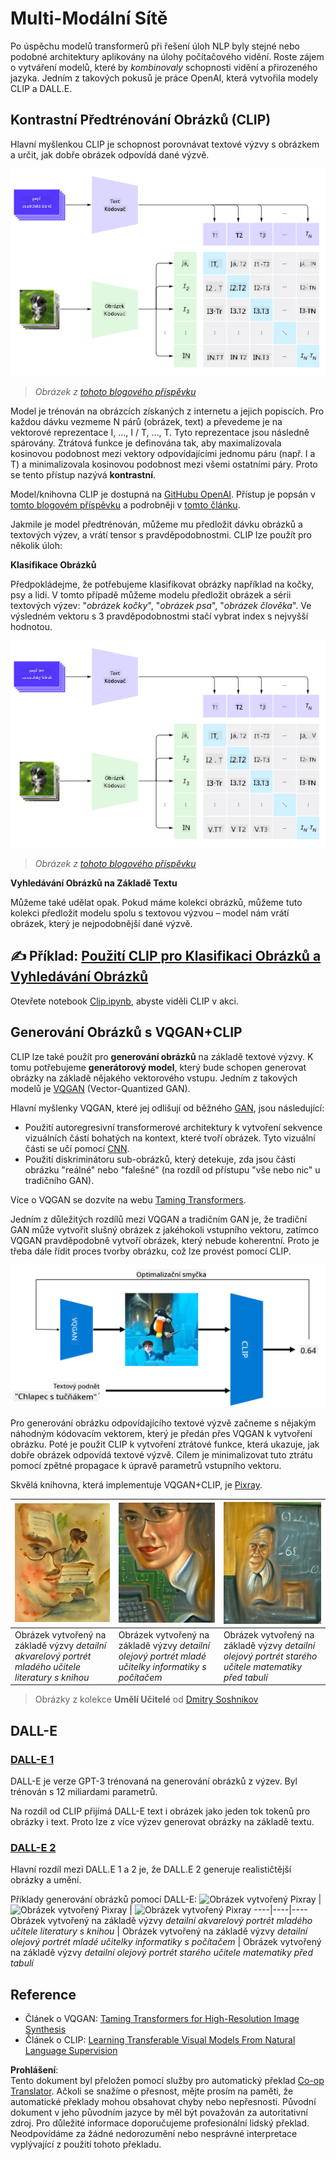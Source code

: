 <!--
CO_OP_TRANSLATOR_METADATA:
{
  "original_hash": "9c592c26aca16ca085d268c732284187",
  "translation_date": "2025-08-25T23:37:04+00:00",
  "source_file": "lessons/X-Extras/X1-MultiModal/README.md",
  "language_code": "cs"
}
-->
# Multi-Modální Sítě

Po úspěchu modelů transformerů při řešení úloh NLP byly stejné nebo podobné architektury aplikovány na úlohy počítačového vidění. Roste zájem o vytváření modelů, které by *kombinovaly* schopnosti vidění a přirozeného jazyka. Jedním z takových pokusů je práce OpenAI, která vytvořila modely CLIP a DALL.E.

## Kontrastní Předtrénování Obrázků (CLIP)

Hlavní myšlenkou CLIP je schopnost porovnávat textové výzvy s obrázkem a určit, jak dobře obrázek odpovídá dané výzvě.

![CLIP Architektura](../../../../../translated_images/clip-arch.b3dbf20b4e8ed8be1c38e2bc6100fd3cc257c33cda4692b301be91f791b13ea7.cs.png)

> *Obrázek z [tohoto blogového příspěvku](https://openai.com/blog/clip/)*

Model je trénován na obrázcích získaných z internetu a jejich popiscích. Pro každou dávku vezmeme N párů (obrázek, text) a převedeme je na vektorové reprezentace I, ..., I / T, ..., T. Tyto reprezentace jsou následně spárovány. Ztrátová funkce je definována tak, aby maximalizovala kosinovou podobnost mezi vektory odpovídajícími jednomu páru (např. I a T) a minimalizovala kosinovou podobnost mezi všemi ostatními páry. Proto se tento přístup nazývá **kontrastní**.

Model/knihovna CLIP je dostupná na [GitHubu OpenAI](https://github.com/openai/CLIP). Přístup je popsán v [tomto blogovém příspěvku](https://openai.com/blog/clip/) a podrobněji v [tomto článku](https://arxiv.org/pdf/2103.00020.pdf).

Jakmile je model předtrénován, můžeme mu předložit dávku obrázků a textových výzev, a vrátí tensor s pravděpodobnostmi. CLIP lze použít pro několik úloh:

**Klasifikace Obrázků**

Předpokládejme, že potřebujeme klasifikovat obrázky například na kočky, psy a lidi. V tomto případě můžeme modelu předložit obrázek a sérii textových výzev: "*obrázek kočky*", "*obrázek psa*", "*obrázek člověka*". Ve výsledném vektoru s 3 pravděpodobnostmi stačí vybrat index s nejvyšší hodnotou.

![CLIP pro Klasifikaci Obrázků](../../../../../translated_images/clip-class.3af42ef0b2b19369a633df5f20ddf4f5a01d6c8ffa181e9d3a0572c19f919f72.cs.png)

> *Obrázek z [tohoto blogového příspěvku](https://openai.com/blog/clip/)*

**Vyhledávání Obrázků na Základě Textu**

Můžeme také udělat opak. Pokud máme kolekci obrázků, můžeme tuto kolekci předložit modelu spolu s textovou výzvou – model nám vrátí obrázek, který je nejpodobnější dané výzvě.

## ✍️ Příklad: [Použití CLIP pro Klasifikaci Obrázků a Vyhledávání Obrázků](../../../../../lessons/X-Extras/X1-MultiModal/Clip.ipynb)

Otevřete notebook [Clip.ipynb](../../../../../lessons/X-Extras/X1-MultiModal/Clip.ipynb), abyste viděli CLIP v akci.

## Generování Obrázků s VQGAN+CLIP

CLIP lze také použít pro **generování obrázků** na základě textové výzvy. K tomu potřebujeme **generátorový model**, který bude schopen generovat obrázky na základě nějakého vektorového vstupu. Jedním z takových modelů je [VQGAN](https://compvis.github.io/taming-transformers/) (Vector-Quantized GAN).

Hlavní myšlenky VQGAN, které jej odlišují od běžného [GAN](../../4-ComputerVision/10-GANs/README.md), jsou následující:
* Použití autoregresivní transformerové architektury k vytvoření sekvence vizuálních částí bohatých na kontext, které tvoří obrázek. Tyto vizuální části se učí pomocí [CNN](../../4-ComputerVision/07-ConvNets/README.md).
* Použití diskriminátoru sub-obrázků, který detekuje, zda jsou části obrázku "reálné" nebo "falešné" (na rozdíl od přístupu "vše nebo nic" u tradičního GAN).

Více o VQGAN se dozvíte na webu [Taming Transformers](https://compvis.github.io/taming-transformers/).

Jedním z důležitých rozdílů mezi VQGAN a tradičním GAN je, že tradiční GAN může vytvořit slušný obrázek z jakéhokoli vstupního vektoru, zatímco VQGAN pravděpodobně vytvoří obrázek, který nebude koherentní. Proto je třeba dále řídit proces tvorby obrázku, což lze provést pomocí CLIP.

![VQGAN+CLIP Architektura](../../../../../translated_images/vqgan.5027fe05051dfa3101950cfa930303f66e6478b9bd273e83766731796e462d9b.cs.png)

Pro generování obrázku odpovídajícího textové výzvě začneme s nějakým náhodným kódovacím vektorem, který je předán přes VQGAN k vytvoření obrázku. Poté je použit CLIP k vytvoření ztrátové funkce, která ukazuje, jak dobře obrázek odpovídá textové výzvě. Cílem je minimalizovat tuto ztrátu pomocí zpětné propagace k úpravě parametrů vstupního vektoru.

Skvělá knihovna, která implementuje VQGAN+CLIP, je [Pixray](http://github.com/pixray/pixray).

![Obrázek vytvořený Pixray](../../../../../translated_images/a_closeup_watercolor_portrait_of_young_male_teacher_of_literature_with_a_book.2384968e9db8a0d09dc96de938b9f95bde8a7e1c721f48f286a7795bf16d56c7.cs.png) |  ![Obrázek vytvořený Pixray](../../../../../translated_images/a_closeup_oil_portrait_of_young_female_teacher_of_computer_science_with_a_computer.e0b6495f210a439077e1c32cc8afdf714e634fe24dc78dc5aa45fd2f560b0ed5.cs.png) | ![Obrázek vytvořený Pixray](../../../../../translated_images/a_closeup_oil_portrait_of_old_male_teacher_of_math.5362e67aa7fc2683b9d36a613b364deb7454760cd39205623fc1e3938fa133c0.cs.png)
----|----|----
Obrázek vytvořený na základě výzvy *detailní akvarelový portrét mladého učitele literatury s knihou* | Obrázek vytvořený na základě výzvy *detailní olejový portrét mladé učitelky informatiky s počítačem* | Obrázek vytvořený na základě výzvy *detailní olejový portrét starého učitele matematiky před tabulí*

> Obrázky z kolekce **Umělí Učitelé** od [Dmitry Soshnikov](http://soshnikov.com)

## DALL-E
### [DALL-E 1](https://openai.com/research/dall-e)
DALL-E je verze GPT-3 trénovaná na generování obrázků z výzev. Byl trénován s 12 miliardami parametrů.

Na rozdíl od CLIP přijímá DALL-E text i obrázek jako jeden tok tokenů pro obrázky i text. Proto lze z více výzev generovat obrázky na základě textu.

### [DALL-E 2](https://openai.com/dall-e-2)
Hlavní rozdíl mezi DALL.E 1 a 2 je, že DALL.E 2 generuje realističtější obrázky a umění.

Příklady generování obrázků pomocí DALL-E:
![Obrázek vytvořený Pixray](../../../../../translated_images/DALL·E%202023-06-20%2015.56.56%20-%20a%20closeup%20watercolor%20portrait%20of%20young%20male%20teacher%20of%20literature%20with%20a%20book.6c235e8271d9ed10ce985d86aeb241a58518958647973af136912116b9518fce.cs.png) |  ![Obrázek vytvořený Pixray](../../../../../translated_images/DALL·E%202023-06-20%2015.57.43%20-%20a%20closeup%20oil%20portrait%20of%20young%20female%20teacher%20of%20computer%20science%20with%20a%20computer.f21dc4166340b6c8b4d1cb57efd1e22127407f9b28c9ac7afe11344065369e64.cs.png) | ![Obrázek vytvořený Pixray](../../../../../translated_images/DALL·E%202023-06-20%2015.58.42%20-%20%20a%20closeup%20oil%20portrait%20of%20old%20male%20teacher%20of%20mathematics%20in%20front%20of%20blackboard.d331c2dfbdc3f7c46aa65c0809066f5e7ed4b49609cd259852e760df21051e4a.cs.png)
----|----|----
Obrázek vytvořený na základě výzvy *detailní akvarelový portrét mladého učitele literatury s knihou* | Obrázek vytvořený na základě výzvy *detailní olejový portrét mladé učitelky informatiky s počítačem* | Obrázek vytvořený na základě výzvy *detailní olejový portrét starého učitele matematiky před tabulí*

## Reference

* Článek o VQGAN: [Taming Transformers for High-Resolution Image Synthesis](https://compvis.github.io/taming-transformers/paper/paper.pdf)
* Článek o CLIP: [Learning Transferable Visual Models From Natural Language Supervision](https://arxiv.org/pdf/2103.00020.pdf)

**Prohlášení**:  
Tento dokument byl přeložen pomocí služby pro automatický překlad [Co-op Translator](https://github.com/Azure/co-op-translator). Ačkoli se snažíme o přesnost, mějte prosím na paměti, že automatické překlady mohou obsahovat chyby nebo nepřesnosti. Původní dokument v jeho původním jazyce by měl být považován za autoritativní zdroj. Pro důležité informace doporučujeme profesionální lidský překlad. Neodpovídáme za žádné nedorozumění nebo nesprávné interpretace vyplývající z použití tohoto překladu.